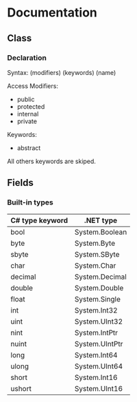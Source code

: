 # Documentation
## Class
### Declaration
Syntax: (modifiers) (keywords) (name)

Access Modifiers: 
* public
* protected
* internal
* private

Keywords: 
* abstract

All others keywords are skiped.

## Fields
### Built-in types

|C# type keyword |.NET type|
|-|--------|
|bool	|System.Boolean|
|byte	|System.Byte
|sbyte	|System.SByte
|char	|System.Char
|decimal	|System.Decimal
|double	|System.Double
|float	|System.Single
|int	|System.Int32
|uint	|System.UInt32
|nint	|System.IntPtr
|nuint	|System.UIntPtr
|long	|System.Int64
|ulong	|System.UInt64
|short	|System.Int16
|ushort	|System.UInt16
